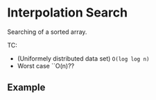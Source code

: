 # Interpolation Search

Searching of a sorted array. 


TC: 
- (Uniformely distributed data set) ``O(log log n)``
- Worst case ``O(n)??

## Example

``` javascript

```